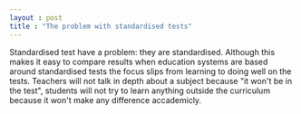 ```yaml
---
layout : post
title : "The problem with standardised tests"
---
```

Standardised test have a problem: they are standardised. Although this makes it easy to compare results when education systems are based around standardised tests the focus slips from learning to doing well on the tests. Teachers will not talk in depth about a subject because "it won't be in the test", students will not try to learn anything outside the curriculum because it won't make any difference accademicly. 